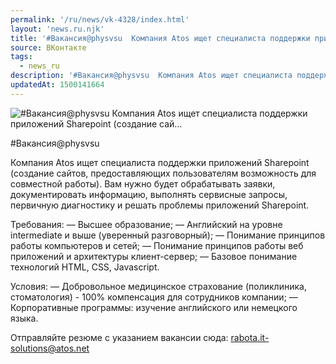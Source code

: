 ```yaml
---
permalink: '/ru/news/vk-4328/index.html'
layout: 'news.ru.njk'
title: '#Вакансия@physvsu  Компания Atos ищет специалиста поддержки приложений Sharepoint (создание сай'
source: ВКонтакте
tags:
  - news_ru
description: '#Вакансия@physvsu  Компания Atos ищет специалиста поддержки приложений Sharepoint (создание сай…'
updatedAt: 1500141664
---
```

![#Вакансия@physvsu  Компания Atos ищет специалиста поддержки приложений Sharepoint (создание сай…](https://sun9-74.userapi.com/impf/c637229/v637229073/65285/_mTLLgYDfSc.jpg?size=1020x580&quality=96&proxy=1&sign=721ddd42bd3084b7e10f5fddac3af74b&c_uniq_tag=CGioxvMZy4C1SkWSrkd9MSRjGC-8vGn0FhQIwX7IkwQ&type=album)

#Вакансия@physvsu

Компания Atos ищет специалиста поддержки приложений Sharepoint (создание сайтов, предоставляющих пользователям возможность для совместной работы). Вам нужно будет обрабатывать заявки, документировать информацию, выполнять сервисные запросы, первичную диагностику и решать проблемы приложений Sharepoint.

Требования:
— Высшее образование;
— Английский на уровне intermediate и выше (уверенный разговорный);
— Понимание принципов работы компьютеров и сетей;
— Понимание принципов работы веб приложений и архитектуры клиент-сервер;
— Базовое понимание технологий HTML, CSS, Javasсript.

Условия:
— Добровольное медицинское страхование (поликлиника, стоматология) - 100% компенсация для сотрудников компании;
— Корпоративные программы: изучение английского или немецкого языка.

Отправляйте резюме с указанием вакансии сюда: rabota.it-solutions@atos.net
